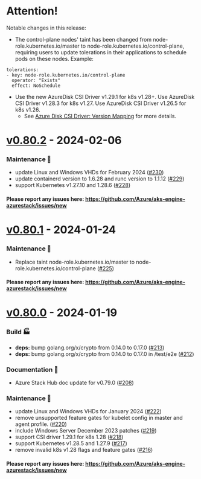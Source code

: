 
# Attention!

Notable changes in this release:

- The control-plane nodes' taint has been changed from node-role.kubernetes.io/master to node-role.kubernetes.io/control-plane, requiring users to update tolerations in their applications to schedule pods on these nodes. Example:


```
tolerations:
- key: node-role.kubernetes.io/control-plane
  operator: "Exists"
  effect: NoSchedule

```
- Use the new AzureDisk CSI Driver v1.29.1 for k8s v1.28+. Use AzureDisk CSI Driver v1.28.3 for k8s v1.27. Use AzureDisk CSI Driver v1.26.5 for k8s v1.26.
  - See [Azure Disk CSI Driver: Version Mapping](../docs/topics/azure-stack.md#azure-disk-csi-driver-version-mapping) for more details.

<a name="v0.80.2"></a>
# [v0.80.2] - 2024-02-06
### Maintenance 🔧
- update Linux and Windows VHDs for February 2024 ([#230](https://github.com/Azure/aks-engine-azurestack/issues/230))
- update containerd version to 1.6.28 and runc version to 1.1.12 ([#229](https://github.com/Azure/aks-engine-azurestack/issues/229))
- support Kubernetes v1.27.10 and 1.28.6 ([#228](https://github.com/Azure/aks-engine-azurestack/issues/228))

#### Please report any issues here: https://github.com/Azure/aks-engine-azurestack/issues/new
[Unreleased]: https://github.com/Azure/aks-engine-azurestack/compare/v0.80.2...HEAD
[v0.80.2]: https://github.com/Azure/aks-engine-azurestack/compare/v0.80.1...v0.80.2

<a name="v0.80.1"></a>
# [v0.80.1] - 2024-01-24

### Maintenance 🔧
- Replace taint node-role.kubernetes.io/master to node-role.kubernetes.io/control-plane ([#225](https://github.com/Azure/aks-engine-azurestack/issues/225))

#### Please report any issues here: https://github.com/Azure/aks-engine-azurestack/issues/new
[Unreleased]: https://github.com/Azure/aks-engine-azurestack/compare/v0.80.1...HEAD
[v0.80.1]: https://github.com/Azure/aks-engine-azurestack/compare/v0.80.0...v0.80.1



<a name="v0.80.0"></a>
# [v0.80.0] - 2024-01-19
### Build 🏭
- **deps:** bump golang.org/x/crypto from 0.14.0 to 0.17.0 ([#213](https://github.com/Azure/aks-engine-azurestack/issues/213))
- **deps:** bump golang.org/x/crypto from 0.14.0 to 0.17.0 in /test/e2e ([#212](https://github.com/Azure/aks-engine-azurestack/issues/212))

### Documentation 📘
- Azure Stack Hub doc update for v0.79.0 ([#208](https://github.com/Azure/aks-engine-azurestack/issues/208))

### Maintenance 🔧
- update Linux and Windows VHDs for January 2024 ([#222](https://github.com/Azure/aks-engine-azurestack/issues/222))
- remove unsupported feature gates for kubelet config in master and agent profile. ([#220](https://github.com/Azure/aks-engine-azurestack/issues/220))
- include Windows Server December 2023 patches ([#219](https://github.com/Azure/aks-engine-azurestack/issues/219))
- support CSI driver 1.29.1 for k8s 1.28 ([#218](https://github.com/Azure/aks-engine-azurestack/issues/218))
- support Kubernetes v1.28.5 and 1.27.9 ([#217](https://github.com/Azure/aks-engine-azurestack/issues/217))
- remove invalid k8s v1.28 flags and feature gates ([#216](https://github.com/Azure/aks-engine-azurestack/issues/216))

#### Please report any issues here: https://github.com/Azure/aks-engine-azurestack/issues/new
[Unreleased]: https://github.com/Azure/aks-engine-azurestack/compare/v0.80.0...HEAD
[v0.80.0]: https://github.com/Azure/aks-engine-azurestack/compare/v0.79.0...v0.80.0
